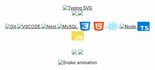 <div align="center">
<a href="https://git.io/typing-svg"><img src="https://readme-typing-svg.demolab.com?font=Fira+Code&pause=1000&color=F70086&width=435&lines=Ol%C3%A1!+Bem+vindos+ao+meu+perfil+%F0%9F%8C%B8;Meu+nome+%C3%A9+Amanda+%F0%9F%90%B8;Sou+Dev+Web+J%C3%BAnior+Full+Stack" alt="Typing SVG" /></a>
</div>


<div align="center">
  <a href="https://github.com/seugirdorx">
    <img height="150em" src="https://github-readme-stats.vercel.app/api/top-langs/?username=layonss&layout=compact&langs_count=7&theme=radical&hide=portugol,procfile"/>
    <img height="150em" src="https://github-readme-stats.vercel.app/api?username=seugirdorx&show_icons=true&theme=radical&include_all_commits=true&count_private=true"/>
    </div>
  
  <div style="display: inline_block" align="center"><br>
    <img align="center" alt="Git" height="30" width="40" src="https://cdn.jsdelivr.net/gh/devicons/devicon/icons/git/git-original.svg">
    <img align="center" alt="VSCODE" height="30" width="40" src="https://cdn.jsdelivr.net/gh/devicons/devicon/icons/vscode/vscode-original.svg">
    <img align="center" alt="Nest" height="30" width="40" src="https://cdn.jsdelivr.net/gh/devicons/devicon/icons/nestjs/nestjs-plain.svg">
    <img align="center" alt="MySQL" height="30" width="40" src="https://cdn.jsdelivr.net/gh/devicons/devicon/icons/mysql/mysql-original.svg">
    <img align="center" alt="CSS" height="30" width="40" src="https://raw.githubusercontent.com/devicons/devicon/master/icons/css3/css3-original.svg">
    <img align="center" alt="HTML" height="30" width="40" src="https://raw.githubusercontent.com/devicons/devicon/master/icons/html5/html5-original.svg">
    <img align="center" alt="react" height="30" width="40" src="https://raw.githubusercontent.com/devicons/devicon/master/icons/react/react-original.svg">
    <img align="center" alt="Node" height="30" width="40" src="https://cdn.jsdelivr.net/gh/devicons/devicon/icons/nodejs/nodejs-original.svg">
    <img align="center" alt="Ts" height="30" width="40" src="https://raw.githubusercontent.com/devicons/devicon/master/icons/typescript/typescript-plain.svg">
    <img align="center" alt="Js" height="30" width="40" src="https://raw.githubusercontent.com/devicons/devicon/master/icons/javascript/javascript-plain.svg">   

</div>

   ##
  
  <div align="center"> 
    <a href="https://www.linkedin.com/in/amanda-rocha-a51767253" target="_blank"><img src="https://img.shields.io/badge/-LinkedIn-%230077B5?style=for-the-badge&logo=linkedin&logoColor=white" target="_blank"></a> 
    <a href = "mailto:asagarocha@gmail.com"><img src="https://img.shields.io/badge/-Gmail-%23333?style=for-the-badge&logo=gmail&logoColor=white" target="_blank"></a>
    
  ![Snake animation](https://github.com/seugirdorx/seugirdorx/blob/output/github-contribution-grid-snake.svg)

</div>
